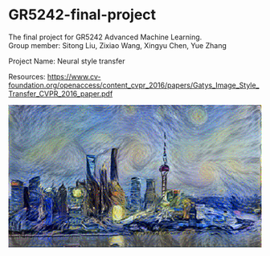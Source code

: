 # GR5242-final-project
The final project for GR5242 Advanced Machine Learning.  
Group member: Sitong Liu, Zixiao Wang, Xingyu Chen, Yue Zhang

Project Name: Neural style transfer

Resources: https://www.cv-foundation.org/openaccess/content_cvpr_2016/papers/Gatys_Image_Style_Transfer_CVPR_2016_paper.pdf

![image](Intro/Intro.jpg)
